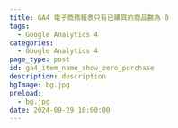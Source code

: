 ```yaml
---
title: GA4 電子商務報表只有已購買的商品數為 0
tags:
  - Google Analytics 4
categories:
  - Google Analytics 4
page_type: post
id: ga4_item_name_show_zero_purchase
description: description
bgImage: bg.jpg
preload:
  - bg.jpg
date: 2024-09-29 10:00:00
---
```

